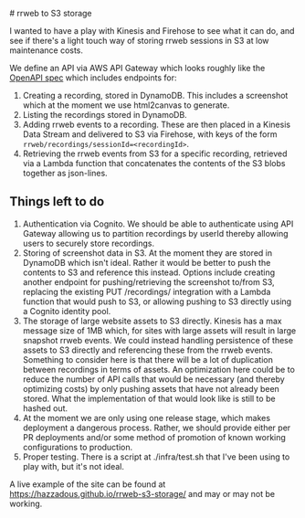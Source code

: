 # rrweb to S3 storage

I wanted to have a play with Kinesis and Firehose to see what it can do, and see
if there's a light touch way of storing rrweb sessions in S3 at low maintenance
costs.

We define an API via AWS API Gateway which looks roughly like the 
[OpenAPI spec](openapi.yaml) which includes endpoints for:

 1. Creating a recording, stored in DynamoDB. This includes a screenshot which
    at the moment we use html2canvas to generate.
 2. Listing the recordings stored in DynamoDB.
 3. Adding rrweb events to a recording. These are then placed in a Kinesis Data
    Stream and delivered to S3 via Firehose, with keys of the form
    `rrweb/recordings/sessionId=<recordingId>`.
 4. Retrieving the rrweb events from S3 for a specific recording, retrieved via
    a Lambda function that concatenates the contents of the S3 blobs together as
    json-lines.

## Things left to do

 1. Authentication via Cognito. We should be able to authenticate using API
    Gateway allowing us to partition recordings by userId thereby allowing users
    to securely store recordings.
 2. Storing of screenshot data in S3. At the moment they are stored in DynamoDB
    which isn't ideal. Rather it would be better to push the contents to S3 and
    reference this instead. Options include creating another endpoint for
    pushing/retrieving the screenshot to/from S3, replacing the existing PUT
    /recordings/ integration with a Lambda function that would push to S3, or
    allowing pushing to S3 directly using a Cognito identity pool.
 3. The storage of large website assets to S3 directly. Kinesis has a max
    message size of 1MB which, for sites with large assets will result in large
    snapshot rrweb events. We could instead handling persistence of these assets
    to S3 directly and referencing these from the rrweb events. Something to
    consider here is that there will be a lot of duplication between recordings
    in terms of assets. An optimization here could be to reduce the number of
    API calls that would be necessary (and thereby optimizing costs) by only
    pushing assets that have not already been stored. What the implementation of
    that would look like is still to be hashed out.
 4. At the moment we are only using one release stage, which makes deployment a
    dangerous process. Rather, we should provide either per PR deployments
    and/or some method of promotion of known working configurations to
    production.
 5. Proper testing. There is a script at ./infra/test.sh that I've been using to
    play with, but it's not ideal.

A live example of the site can be found at
https://hazzadous.github.io/rrweb-s3-storage/ and may or may not be working.